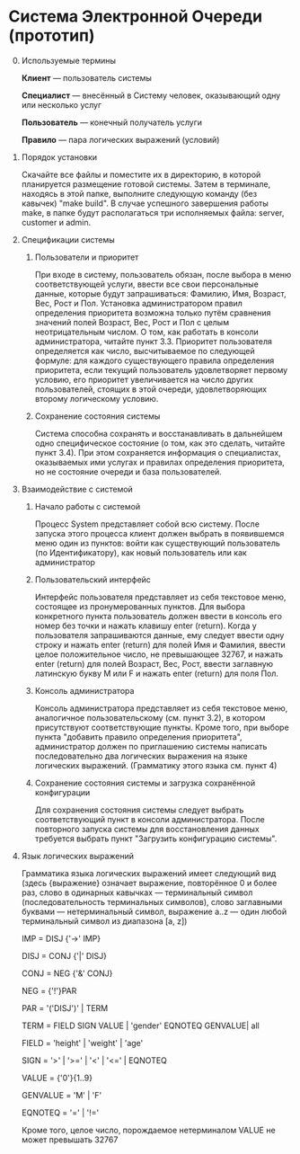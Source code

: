 # Система Электронной Очереди (прототип)
0. Используемые термины

    **Клиент** — пользователь системы 
    
    **Специалист** — внесённый в Систему человек, оказывающий одну или несколько услуг 
    
    **Пользователь** — конечный получатель услуги
    
    **Правило** — пара логических выражений (условий)
1. Порядок установки

    Скачайте все файлы и поместите их в директорию, в которой планируется размещение готовой системы. Затем в терминале, находясь в этой папке, выполните следующую команду (без кавычек) "make build". В случае успешного завершения работы make, в папке будут располагаться три исполняемых файла: server, customer и admin. 
2. Спецификации системы

    1. Пользователи и приоритет
    
        При входе в систему, пользователь обязан, после выбора в меню соответствующей услуги, ввести все свои персональные данные, которые будут запрашиваться: Фамилию, Имя, Возраст, Вес, Рост и Пол. Установка администратором правил определения приоритета возможна только путём сравнения значений полей Возраст, Вес, Рост и Пол с целым неотрицательным числом. О том, как работать в консоли администратора, читайте пункт 3.3.
        Приоритет пользователя определяется как число, высчитываемое по следующей формуле: для каждого существующего правила определения приоритета, если текущий пользователь удовлетворяет первому условию, его приоритет увеличивается на число других пользователей, стоящих в этой очереди, удовлетворяющих второму логическому условию. 
    2. Сохранение состояния системы
    
        Система способна сохранять и восстанавливать в дальнейшем одно специфическое состояние (о том, как это сделать, читайте пункт 3.4). При этом сохраняется информация о специалистах, оказываемых ими услугах и правилах определения приоритета, но не состояние очереди и база пользователей.
3. Взаимодействие с системой

    1. Начало работы с системой
    
        Процесс System представляет собой всю систему. После запуска этого процесса клиент должен выбрать в появившемся меню один из пунктов: войти как существующий пользователь (по Идентификатору), как новый пользователь или как администратор
    2. Пользовательский интерфейс
    
        Интерфейс пользователя представляет из себя текстовое меню, состоящее из пронумерованных пунктов. Для выбора конкретного пункта пользователь должен ввести в консоль его номер без точки и нажать клавишу enter (return). Когда у пользователя запрашиваются данные, ему следует ввести одну строку и нажать enter (return) для полей Имя и Фамилия, ввести целое положительное число, не превышающее 32767, и нажать enter (return) для полей Возраст, Вес, Рост, ввести заглавную латинскую букву M или F и нажать enter (return) для поля Пол. 
    3. Консоль администратора
    
        Консоль администратора представляет из себя текстовое меню, аналогичное пользовательскому (см. пункт 3.2), в котором присутствуют соответствующие пункты. Кроме того, при выборе пункта "добавить правило определения приоритета", администратор должен по приглашению системы написать последовательно два логических выражения на языке логических выражений. (Грамматику этого языка см. пункт 4)
    4. Сохранение состояния системы и загрузка сохранённой конфигурации
    
        Для сохранения состояния системы следует выбрать соответствующий пункт в консоли администратора. После повторного запуска системы для восстановления данных требуется выбрать пункт "Загрузить конфигурацию системы".
4. Язык логических выражений
    
    Грамматика языка логических выражений имеет следующий вид (здесь {выражение} означает выражение, повторённое 0 и более раз, слово в одинарных кавычках — терминальный символ (последовательность терминальных символов), слово заглавными буквами — нетерминальный символ, выражение a..z — один любой терминальный символ из диапазона [a, z])
    
     IMP = DISJ {'->' IMP}
     
     DISJ = CONJ {'|' DISJ} 
     
     CONJ = NEG {'&' CONJ}
     
     NEG = {'!'}PAR
     
     PAR = '('DISJ')' | TERM
     
     TERM = FIELD SIGN VALUE | 'gender' EQNOTEQ GENVALUE| all
     
     FIELD = 'height' | 'weight' | 'age'
     
     SIGN = '>' | '>=' | '<' | '<=' | EQNOTEQ
     
     VALUE = {'0'}{1..9} 
     
     GENVALUE = 'M' | 'F'
     
     EQNOTEQ = '=' | '!='
     
     Кроме того, целое число, порождаемое нетерминалом VALUE не может превышать 32767